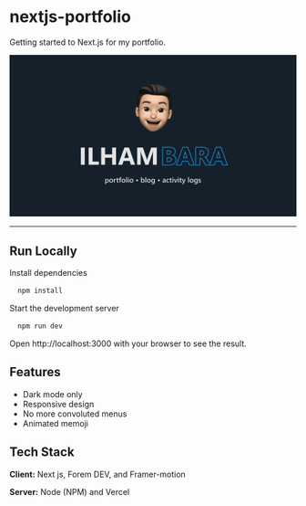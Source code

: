 # nextjs-portfolio

Getting started to Next.js for my portfolio.

![og image](public/img/og-image.png)

---

## Run Locally

Install dependencies

```bash
  npm install
```

Start the development server

```bash
  npm run dev
```

Open http://localhost:3000 with your browser to see the result.

## Features

- Dark mode only
- Responsive design
- No more convoluted menus
- Animated memoji

## Tech Stack

**Client:** Next js, Forem DEV, and Framer-motion

**Server:** Node (NPM) and Vercel
